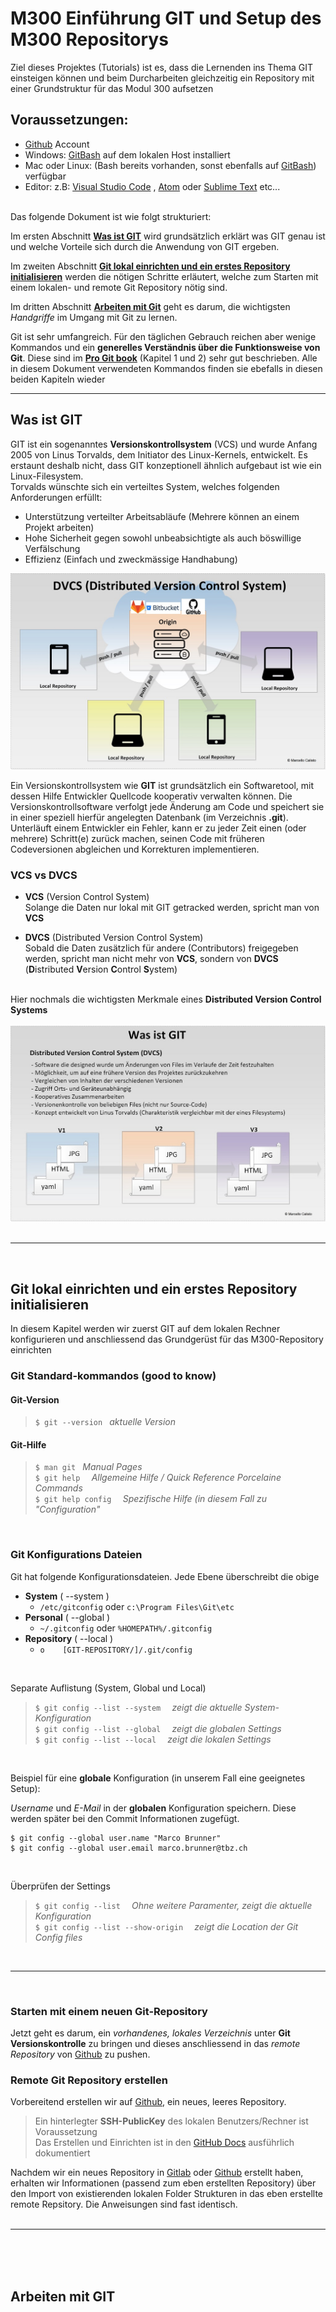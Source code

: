 [10]: https://github.com
[11]: https://docs.github.com/en/github/authenticating-to-github/connecting-to-github-with-ssh
[20]: https://git-scm.com/
[21]: https://git-scm.com/book/en/v2


# M300 Einführung GIT und Setup des M300 Repositorys

Ziel dieses Projektes (Tutorials) ist es, dass die Lernenden ins Thema GIT einsteigen können und beim Durcharbeiten gleichzeitig ein Repository mit einer Grundstruktur für das Modul 300 aufsetzen<br>

## Voraussetzungen:
- [Github](https://github.com/) Account
- Windows: [GitBash](https://git-scm.com/downloads) auf dem lokalen Host installiert
- Mac oder Linux: (Bash bereits vorhanden, sonst ebenfalls auf [GitBash](https://git-scm.com/downloads)) verfügbar
- Editor: z.B: [Visual Studio Code](https://code.visualstudio.com/) , [Atom](https://atom.io/) oder [Sublime Text](https://www.sublimetext.com/) etc...
<br><br>

Das folgende Dokument ist wie folgt strukturiert:

Im ersten Abschnitt **[Was ist GIT](#Was-ist-GIT)** wird grundsätzlich erklärt was GIT genau ist und welche Vorteile sich durch die Anwendung von GIT ergeben.

Im zweiten Abschnitt **[Git lokal einrichten und ein erstes Repository initialisieren](#Git-lokal-einrichten-und-ein-erstes-Repository-initialisieren)** werden die nötigen Schritte erläutert, welche zum Starten mit einem lokalen- und remote Git Repository nötig sind. 

Im dritten Abschnitt **[Arbeiten mit Git](#arbeiten-mit-git)** geht es darum, die wichtigsten *Handgriffe* im Umgang mit Git zu lernen.

Git ist sehr umfangreich. Für den täglichen Gebrauch reichen aber wenige Kommandos und ein **generelles Verständnis über die Funktionsweise von Git**. Diese sind im **[Pro Git book][21]** (Kapitel 1 und 2) sehr gut beschrieben.  Alle in diesem Dokument verwendeten Kommandos finden sie ebefalls in diesen beiden Kapiteln wieder 

---


## Was ist GIT ##

GIT ist ein sogenanntes **Versionskontrollsystem** (VCS) und wurde Anfang 2005 von Linus Torvalds, dem Initiator des Linux-Kernels, entwickelt. Es erstaunt deshalb nicht, dass GIT konzeptionell ähnlich aufgebaut ist wie ein Linux-Filesystem. <br>
Torvalds wünschte sich ein verteiltes System, welches folgenden Anforderungen erfüllt:

- Unterstützung verteilter Arbeitsabläufe (Mehrere können an einem Projekt arbeiten)
- Hohe Sicherheit gegen sowohl unbeabsichtigte als auch böswillige Verfälschung
- Effizienz (Einfach und zweckmässige Handhabung)

![Was ist Git](images/04_DVCS.jpg)

Ein Versionskontrollsystem  wie **GIT** ist grundsätzlich ein Softwaretool, mit dessen Hilfe Entwickler Quellcode kooperativ verwalten können. Die Versionskontrollsoftware verfolgt jede Änderung am Code und speichert sie in einer speziell hierfür angelegten Datenbank (im Verzeichnis **.git**). Unterläuft einem Entwickler ein Fehler, kann er zu jeder Zeit einen (oder mehrere) Schritt(e) zurück machen, seinen Code mit früheren Codeversionen abgleichen und Korrekturen implementieren.
<br>

### **VCS** vs **DVCS** ###
- **VCS** (Version Control System) <br>
Solange die Daten nur lokal mit GIT getracked werden, spricht man von **VCS**

- **DVCS** (Distributed Version Control System)<br>
Sobald die Daten zusätzlich für andere (Contributors) freigegeben werden, spricht man nicht mehr von **VCS**, sondern von  **DVCS** (**D**istributed **V**ersion **C**ontrol **S**ystem)
<br><br>

Hier nochmals die wichtigsten Merkmale eines **Distributed Version Control Systems**

![Was ist Git](images/01_Was-ist-GIT.jpg) <br><br>

---
<br>

## Git lokal einrichten und ein erstes Repository initialisieren ##
In diesem Kapitel werden wir zuerst GIT auf dem lokalen Rechner konfigurieren und anschliessend das Grundgerüst für das M300-Repository einrichten
<br>

### Git Standard-kommandos (good to know)

#### Git-Version
> `$ git --version ` _aktuelle Version_ <br>
#### Git-Hilfe

> `$ man git ` _Manual Pages_ <br>
> `$ git help  ` _Allgemeine Hilfe / Quick Reference Porcelaine Commands_ <br>
> `$ git help config  ` _Spezifische Hilfe (in diesem Fall zu "Configuration"_<br>

<br>

### Git Konfigurations Dateien

Git hat folgende Konfigurationsdateien. Jede Ebene überschreibt die obige

* **System** ( --system )
    * `/etc/gitconfig` oder `c:\Program Files\Git\etc`
* **Personal** ( --global )
    * `~/.gitconfig` oder `%HOMEPATH%/.gitconfig`
* **Repository** ( --local )
    * `o	[GIT-REPOSITORY/]/.git/config`

<br>

Separate Auflistung (System, Global und Local)

> `$ git config --list --system  ` _zeigt die aktuelle System-Konfiguration_<br>
> `$ git config --list --global  ` _zeigt die globalen Settings_ <br>
> `$ git config --list --local  ` _zeigt die lokalen Settings_ <br>

<br>

Beispiel für eine **globale** Konfiguration (in unserem Fall eine geeignetes Setup):

*Username* und *E-Mail* in der **globalen** Konfiguration speichern. Diese werden später bei den Commit Informationen zugefügt. 

```
$ git config --global user.name "Marco Brunner"
$ git config --global user.email marco.brunner@tbz.ch
```
<br>

Überprüfen der Settings

> `$ git config --list  ` _Ohne weitere Paramenter, zeigt die aktuelle Konfiguration_<br>
> `$ git config --list --show-origin  ` _zeigt die Location der Git Config files_ <br>


 <br>

---
<br>

### Starten mit einem neuen Git-Repository 

Jetzt geht es darum, ein *vorhandenes, lokales Verzeichnis* unter **Git Versionskontrolle** zu bringen und dieses anschliessend in das *remote Repository*  von [Github][10] zu pushen.

### Remote Git Repository erstellen

Vorbereitend erstellen wir auf [Github][10], ein neues, leeres Repository.

> Ein hinterlegter **SSH-PublicKey** des lokalen Benutzers/Rechner ist Voraussetzung <br>
> Das Erstellen und Einrichten ist in den [GitHub Docs][11] ausführlich dokumentiert 



Nachdem wir ein neues Repository in [Gitlab][10] oder [Github][11] erstellt haben, erhalten wir Informationen (passend zum eben erstellten Repository)  über den Import von existierenden lokalen Folder Strukturen in das eben erstellte remote Repsitory. Die Anweisungen sind fast identisch.
<br><br>

---

<br><br><br>
## Arbeiten mit GIT ##
